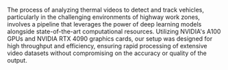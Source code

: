 The process of analyzing thermal videos to detect and track vehicles, particularly in the challenging environments of highway work zones, involves a pipeline that leverages the power of deep learning models alongside state-of-the-art computational resources. 
Utilizing NVIDIA's A100 GPUs and NVIDIA RTX 4090 graphics cards, our setup was designed for high throughput and efficiency, ensuring rapid processing of extensive video datasets without compromising on the accuracy or quality of the output. 
